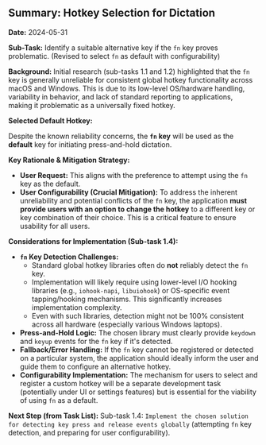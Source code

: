 ## Summary: Hotkey Selection for Dictation

**Date:** 2024-05-31

**Sub-Task:** Identify a suitable alternative key if the `fn` key proves problematic. (Revised to select `fn` as default with configurability)

**Background:**
Initial research (sub-tasks 1.1 and 1.2) highlighted that the `fn` key is generally unreliable for consistent global hotkey functionality across macOS and Windows. This is due to its low-level OS/hardware handling, variability in behavior, and lack of standard reporting to applications, making it problematic as a universally fixed hotkey.

**Selected Default Hotkey:**

Despite the known reliability concerns, the **`fn` key** will be used as the **default** key for initiating press-and-hold dictation.

**Key Rationale & Mitigation Strategy:**

*   **User Request:** This aligns with the preference to attempt using the `fn` key as the default.
*   **User Configurability (Crucial Mitigation):** To address the inherent unreliability and potential conflicts of the `fn` key, the application **must provide users with an option to change the hotkey** to a different key or key combination of their choice. This is a critical feature to ensure usability for all users.

**Considerations for Implementation (Sub-task 1.4):**

*   **`fn` Key Detection Challenges:**
    *   Standard global hotkey libraries often do **not** reliably detect the `fn` key.
    *   Implementation will likely require using lower-level I/O hooking libraries (e.g., `iohook-napi`, `libuiohook`) or OS-specific event tapping/hooking mechanisms. This significantly increases implementation complexity.
    *   Even with such libraries, detection might not be 100% consistent across all hardware (especially various Windows laptops).
*   **Press-and-Hold Logic:** The chosen library must clearly provide `keydown` and `keyup` events for the `fn` key if it's detected.
*   **Fallback/Error Handling:** If the `fn` key cannot be registered or detected on a particular system, the application should ideally inform the user and guide them to configure an alternative hotkey.
*   **Configurability Implementation:** The mechanism for users to select and register a custom hotkey will be a separate development task (potentially under UI or settings features) but is essential for the viability of using `fn` as a default.

**Next Step (from Task List):**
Sub-task 1.4: `Implement the chosen solution for detecting key press and release events globally` (attempting `fn` key detection, and preparing for user configurability).